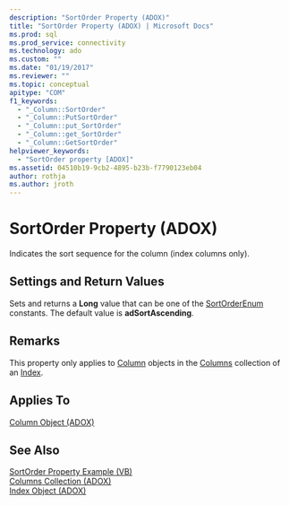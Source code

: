 ```yaml
---
description: "SortOrder Property (ADOX)"
title: "SortOrder Property (ADOX) | Microsoft Docs"
ms.prod: sql
ms.prod_service: connectivity
ms.technology: ado
ms.custom: ""
ms.date: "01/19/2017"
ms.reviewer: ""
ms.topic: conceptual
apitype: "COM"
f1_keywords: 
  - "_Column::SortOrder"
  - "_Column::PutSortOrder"
  - "_Column::put_SortOrder"
  - "_Column::get_SortOrder"
  - "_Column::GetSortOrder"
helpviewer_keywords: 
  - "SortOrder property [ADOX]"
ms.assetid: 04510b19-9cb2-4895-b23b-f7790123eb04
author: rothja
ms.author: jroth
---
```

# SortOrder Property (ADOX)
Indicates the sort sequence for the column (index columns only).  
  
## Settings and Return Values  
 Sets and returns a **Long** value that can be one of the [SortOrderEnum](./sortorderenum.md) constants. The default value is **adSortAscending**.  
  
## Remarks  
 This property only applies to [Column](./column-object-adox.md) objects in the [Columns](./columns-collection-adox.md) collection of an [Index](./index-object-adox.md).  
  
## Applies To  
 [Column Object (ADOX)](./column-object-adox.md)  
  
## See Also  
 [SortOrder Property Example (VB)](./sortorder-property-example-vb.md)   
 [Columns Collection (ADOX)](./columns-collection-adox.md)   
 [Index Object (ADOX)](./index-object-adox.md)